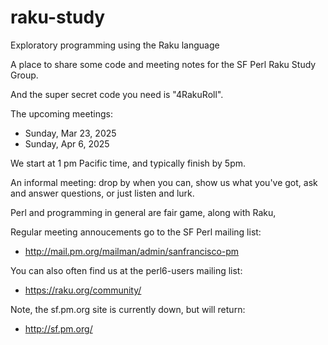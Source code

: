 # raku-study
Exploratory programming using the Raku language

A place to share some code and meeting notes for the SF Perl Raku Study Group.

And the super secret code you need is "4RakuRoll".


The upcoming meetings:

* Sunday, Mar 23, 2025
* Sunday, Apr  6, 2025

We start at 1 pm Pacific time, and typically finish by 5pm.


An informal meeting: drop by when you can, show us what you've got,
ask and answer questions, or just listen and lurk.

Perl and programming in general are fair game, along with Raku, 

Regular meeting annoucements go to the SF Perl mailing list:

*  http://mail.pm.org/mailman/admin/sanfrancisco-pm

You can also often find us at the perl6-users mailing list:

*  https://raku.org/community/


Note, the sf.pm.org site is currently down, but will return:

*  http://sf.pm.org/
